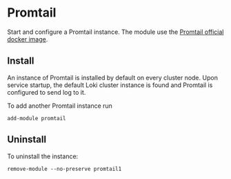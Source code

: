 # Promtail

Start and configure a Promtail instance.
The module use the [Promtail official docker image](https://github.com/grafana/loki/releases).

## Install

An instance of Promtail is installed by default on every cluster node.
Upon service startup, the default Loki cluster instance is found and
Promtail is configured to send log to it.

To add another Promtail instance run

    add-module promtail

## Uninstall

To uninstall the instance:
```
remove-module --no-preserve promtail1
```
